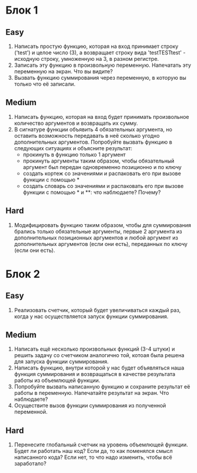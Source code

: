 # Блок 1
## Easy
1. Написать простую функцию, которая на вход принимает строку ('test') и целое число (3), а возвращает строку вида 'testTESTtest' - исходную строку, умноженную на 3, в разном регистре.
2. Записать эту функцию в произвольную переменную. Напечатать эту переменную на экран. Что вы видите?
3. Вызвать функцию суммирования через переменную, в которую вы только что её записали.

## Medium
1. Написать функцию, которая на вход будет принимать произвольное количество аргументов и возвращать их сумму.
2. В сигнатуре функции объявить 4 обязательных аргумента, но оставить возможность передавать в неё сколько угодно дополнительных аргументов. Попробуйте вызвать функцию в следующих ситуациях и объясните результат:
   - прокинуть в функцию только 1 аргумент
   - прокинуть аргументы таким образом, чтобы обязательный аргумент был передан одновременно позиционно и по ключу
   - создать кортеж со значениями и распаковать его при вызове функции с помощью *
   - создать словарь со значениями и распаковать его при вызове функции с помощью * и **: что наблюдаете? Почему?

## Hard
1. Модифицировать функцию таким образом, чтобы для суммирования брались только обязательные аргументы, первые 2 аргумента из дополнительных позиционных аргументов и любой аргумент из дополнительных аргументов (если они есть), переданных по ключу (если они есть).

# Блок 2
## Easy
1. Реализовать счетчик, который будет увеличиваться каждый раз, когда у нас осуществляется запуск функции суммирования.

## Medium
1. Написать ещё несколько произвольных функций (3-4 штуки) и решить задачу со счетчиком аналогично той, котоая была решена для запуска функции суммирования.
2. Написать функцию, внутри которой у нас будет объявляться наша функция суммирования и возвращаться в качестве результата работы из объемлющей функции.
3. Попробуйте вызвать написанную функцию и сохраните результат её работы в переменную. Напечатайте результат на экран. Что наблюдаете?
4. Осуществите вызов функции суммирования из полученной переменной.

## Hard
1. Перенесите глобальный счетчик на уровень объемлющей функции. Будет ли работать наш код? Если да, то как поменялся смысл написанного кода? Если нет, то что надо изменить, чтобы всё заработало?
